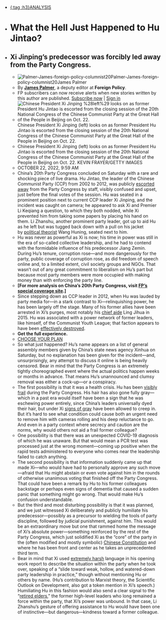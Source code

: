- [{:tag :h3}ANALYSIS](https://foreignpolicy.com/channel/analysis/)
- # What the Hell Just Happened to Hu Jintao?
- ## Xi Jinping’s predecessor was forcibly led away from the Party Congress.
    - ![Palmer-James-foreign-policy-columnist20]()Palmer-James-foreign-policy-columnist20James Palmer
    - By [**James Palmer**](https://foreignpolicy.com/author/james-palmer/), a deputy editor at __Foreign Policy__.
    - FP subscribers can now receive alerts when new stories written by this author are published. [Subscribe now](https://foreignpolicy.com/2022/10/22/china-xi-jinping-hu-jintao-ccp-congress/#) | [Sign in](https://foreignpolicy.com/2022/10/22/china-xi-jinping-hu-jintao-ccp-congress/#)
    - ![Chinese President Xi Jinping %28left%29 looks on as former President Hu Jintao is escorted from the closing session of the 20th National Congress of the Chinese Communist Party at the Great Hall of the People in Beijing on Oct. 22.]()Chinese President Xi Jinping (left) looks on as former President Hu Jintao is escorted from the closing session of the 20th National Congress of the Chinese Communist Party at the Great Hall of the People in Beijing on Oct. 22.
    - Chinese President Xi Jinping (left) looks on as former President Hu Jintao is escorted from the closing session of the 20th National Congress of the Chinese Communist Party at the Great Hall of the People in Beijing on Oct. 22. KEVIN FRAYER/GETTY IMAGES
    - OCTOBER 22, 2022, 9:59 AM
    - China’s 20th Party Congress concluded on Saturday with a rare and shocking piece of live drama. Hu Jintao, the leader of the Chinese Communist Party (CCP) from 2002 to 2012, was publicly [escorted away](https://www.cnn.com/2022/10/22/china/china-party-congress-close-hu-jintao-intl-hnk/index.html) from the Party Congress by staff, visibly confused and upset, just before the final votes of the session. Hu was seated in a prominent position next to current CCP leader Xi Jinping, and the incident was caught on camera; he appeared to ask Xi and Premier Li Keqiang a question, to which they both nodded, while Xi prevented him from taking some papers by placing his hand on them. Li Zhanshu, another prominent party leader, got up to aid Hu as he left but was tugged back down with a pull on his jacket by [political theorist](https://www.palladiummag.com/2021/10/11/the-triumph-and-terror-of-wang-huning/) Wang Huning, seated next to him.
    - Hu was never as powerful as Xi is now; his time in power was still in the era of so-called collective leadership, and he had to contend with the formidable influence of his predecessor Jiang Zemin. During Hu’s tenure, corruption rose—and more dangerously for the party, public coverage of corruption rose, as did freedom of speech online and, to a limited extent, civil society groups and NGOs. That wasn’t out of any great commitment to liberalism on Hu’s part but because most party members were more occupied with making money than with enforcing the party line.
    - __[For more analysis on China’s 20th Party Congress, visit [FP’s special coverage site](https://foreignpolicy.com/projects/china-communist-ccp-20th-party-congress-xi-jinping/).]__
    - Since stepping down as CCP leader in 2012, when Hu was lauded by party media for—in a stark contrast to Xi—relinquishing power, he has been largely off the stage. Many of his former allies have been arrested in Xi’s purges, most notably his [chief aide](https://www.bbc.com/news/world-asia-china-33598873) Ling Jihua in 2015. Hu was associated with a power network of former leaders, like himself, of the Communist Youth League; that faction appears to have been [effectively destroyed](https://www.nytimes.com/2016/08/04/world/asia/china-communist-youth-league.html).
    - **Get the full experience.**
    - [CHOOSE YOUR PLAN](https://foreignpolicy.com/subscribe?tpcc=in_article)
    - So what just happened? Hu’s name appears on a list of general assembly members given by China’s state news agency Xinhua on Saturday, but no explanation has been given for the incident—and, unsurprisingly, any attempt to discuss it online is being heavily censored. Bear in mind that the Party Congress is an extremely tightly choreographed event where the actual politics happen weeks or months in advance. That means Hu’s unannounced and clumsy removal was either a cock-up—or a conspiracy.
    - The first possibility is that it was a health crisis. Hu has been [visibly frail](https://twitter.com/aaronMCN/status/1583775726138195970) during the Party Congress. His hair has also gone fully gray—which in a past era would itself have been a sign that he was eschewing power entirely, since China’s leaders universally dyed their hair, but under Xi [signs of gray](https://www.cnn.com/style/article/xi-jinping-gray-hair/index.html) have been allowed to creep in. But it’s hard to see what condition could cause both an urgent need to remove him with cameras rolling and his deep reluctance to go. And even in a party context where secrecy and caution are the norms, why would others not aid a frail former colleague?
    - One possibility is that there was an unexpected COVID-19 diagnosis of which he was unaware. But that would mean a PCR test was processed just at the wrong moment—coming up positive when the rapid tests administered to everyone who comes near the leadership failed to catch anything.
    - The second possibility is that information suddenly came up that made Xi—who would have had to personally approve any such move—afraid that Hu might abstain or even vote against him in the rounds of otherwise unanimous voting that finished off the Party Congress. That could have been a remark by Hu to his former colleagues backstage or perhaps even signs of dementia that caused a sudden panic that something might go wrong. That would make Hu’s confusion understandable.
    - But the third and most disturbing possibility is that it was planned, and we just witnessed Xi deliberately and publicly humiliate his predecessor—possibly as a precursor to wielding the tools of party discipline, followed by judicial punishment, against him. This would be an extraordinary move but one that rammed home the message of Xi’s absolute power—something reinforced by the rest of the Party Congress, which just solidified Xi as the “core” of the party in the (often modified and mostly symbolic) [Chinese Constitution](https://www.reuters.com/world/china/chinas-communist-party-amends-constitution-cementing-xis-status-core-party-2022-10-22/) and where he has been front and center as he takes an unprecedented third term.
    - Bear in mind that Xi used [extremely harsh](https://foreignpolicy.com/2022/10/19/china-party-congress-xi-jinping-speech/) language in his opening work report to describe the situation within the party when he took over, speaking of a “slide toward weak, hollow, and watered-down party leadership in practice,” though without mentioning Hu or others by name. (Hu’s contribution to Marxist theory, the Scientific Outlook on Development, also got a token mention in Xi’s speech.) Humiliating Hu in this fashion would also send a clear signal to the “[retired elders](https://foreignpolicy.com/2022/10/13/china-xi-jinping-succession-ccp-party-congress-elders/),” the former high-level leaders who long remained a force within the party, that Xi’s power was unbound. In that case, Li Zhanshu’s gesture of offering assistance to Hu would have been one of instinctive—but dangerous—kindness toward a former colleague.
